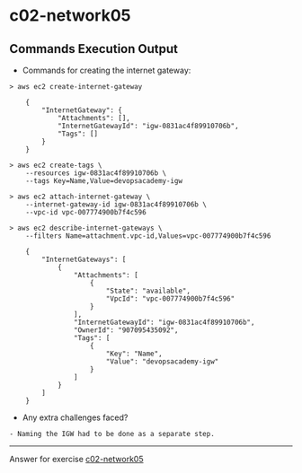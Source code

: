 # c02-network05

## Commands Execution Output

- Commands for creating the internet gateway:
```
> aws ec2 create-internet-gateway

    {
        "InternetGateway": {
            "Attachments": [],
            "InternetGatewayId": "igw-0831ac4f89910706b",
            "Tags": []
        }
    }

> aws ec2 create-tags \
    --resources igw-0831ac4f89910706b \
    --tags Key=Name,Value=devopsacademy-igw

> aws ec2 attach-internet-gateway \
    --internet-gateway-id igw-0831ac4f89910706b \
    --vpc-id vpc-007774900b7f4c596

> aws ec2 describe-internet-gateways \
    --filters Name=attachment.vpc-id,Values=vpc-007774900b7f4c596

    {
        "InternetGateways": [
            {
                "Attachments": [
                    {
                        "State": "available",
                        "VpcId": "vpc-007774900b7f4c596"
                    }
                ],
                "InternetGatewayId": "igw-0831ac4f89910706b",
                "OwnerId": "907095435092",
                "Tags": [
                    {
                        "Key": "Name",
                        "Value": "devopsacademy-igw"
                    }
                ]
            }
        ]
    }

```

- Any extra challenges faced?
```
- Naming the IGW had to be done as a separate step.
```

<!-- Don't change anything below this point-->
***
Answer for exercise [c02-network05](https://github.com/devopsacademyau/academy/blob/893381c6f0b69434d9e8597d3d4b1c17f9bc1371/classes/02class/exercises/c02-network05/README.md)
